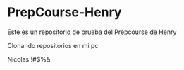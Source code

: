 # PrepCourse-Henry
Este es un repositorio de prueba del Prepcourse de Henry

Clonando repositorios en mi pc

Nicolas !#$%&